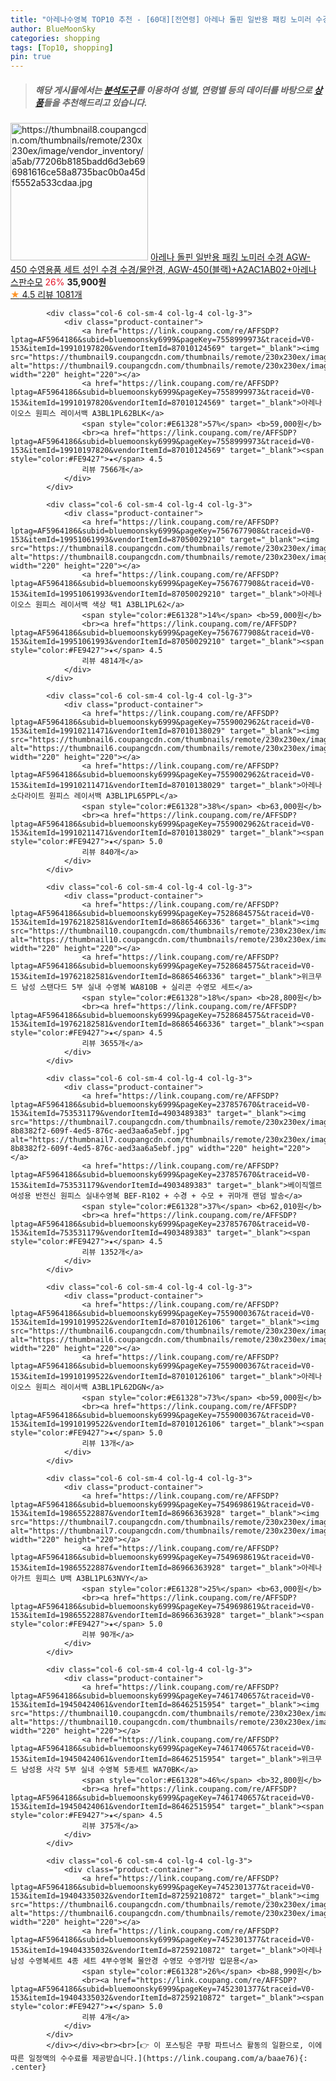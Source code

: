 ```yaml
---
title: "아레나수영복 TOP10 추천 - [60대][전연령] 아레나 돌핀 일반용 패킹 노미러 수경 AGW-450 수영용품 세트 성인 수경 수경/물안경, AGW-450(블랙)+A2AC1A"
author: BlueMoonSky
categories: shopping
tags: [Top10, shopping]
pin: true
---
```


> ##### 해당 게시물에서는 [**분석도구**](https://itemscout.io/)를 이용하여 **성별**, **연령별** 등의 데이터를 바탕으로 [**상품**](https://link.coupang.com/a/baae76)들을 추천해드리고 있습니다.
<div class="container"><div class="row">
            <div class="col-6 col-sm-4 col-lg-4 col-lg-3">
                <div class="product-container">
                    <a href="https://link.coupang.com/re/AFFSDP?lptag=AF5964186&subid=bluemoonsky6999&pageKey=7662415821&traceid=V0-153&itemId=20417595740&vendorItemId=5587578944" target="_blank"><img src="https://thumbnail8.coupangcdn.com/thumbnails/remote/230x230ex/image/vendor_inventory/a5ab/77206b8185badd6d3eb696981616ce58a8735bac0b0a45df5552a533cdaa.jpg" alt="https://thumbnail8.coupangcdn.com/thumbnails/remote/230x230ex/image/vendor_inventory/a5ab/77206b8185badd6d3eb696981616ce58a8735bac0b0a45df5552a533cdaa.jpg" width="220" height="220"></a>
                    <a href="https://link.coupang.com/re/AFFSDP?lptag=AF5964186&subid=bluemoonsky6999&pageKey=7662415821&traceid=V0-153&itemId=20417595740&vendorItemId=5587578944" target="_blank">아레나 돌핀 일반용 패킹 노미러 수경 AGW-450 수영용품 세트 성인 수경 수경/물안경, AGW-450(블랙)+A2AC1AB02+아레나 스판수모</a>
                    <span style="color:#E61328">26%</span> <b>35,900원</b>
                    <br><a href="https://link.coupang.com/re/AFFSDP?lptag=AF5964186&subid=bluemoonsky6999&pageKey=7662415821&traceid=V0-153&itemId=20417595740&vendorItemId=5587578944" target="_blank"><span style="color:#FE9427">★</span> 4.5
                    리뷰 1081개</a>
                </div>
            </div>
            
            <div class="col-6 col-sm-4 col-lg-4 col-lg-3">
                <div class="product-container">
                    <a href="https://link.coupang.com/re/AFFSDP?lptag=AF5964186&subid=bluemoonsky6999&pageKey=7558999973&traceid=V0-153&itemId=19910197820&vendorItemId=87010124569" target="_blank"><img src="https://thumbnail9.coupangcdn.com/thumbnails/remote/230x230ex/image/vendor_inventory/157f/aad442b5cb3b7949ae7e0b4550bff2fc6d3328eca5dba0ed2195e604e59c.jpg" alt="https://thumbnail9.coupangcdn.com/thumbnails/remote/230x230ex/image/vendor_inventory/157f/aad442b5cb3b7949ae7e0b4550bff2fc6d3328eca5dba0ed2195e604e59c.jpg" width="220" height="220"></a>
                    <a href="https://link.coupang.com/re/AFFSDP?lptag=AF5964186&subid=bluemoonsky6999&pageKey=7558999973&traceid=V0-153&itemId=19910197820&vendorItemId=87010124569" target="_blank">아레나 이오스 원피스 레이서백 A3BL1PL62BLK</a>
                    <span style="color:#E61328">57%</span> <b>59,000원</b>
                    <br><a href="https://link.coupang.com/re/AFFSDP?lptag=AF5964186&subid=bluemoonsky6999&pageKey=7558999973&traceid=V0-153&itemId=19910197820&vendorItemId=87010124569" target="_blank"><span style="color:#FE9427">★</span> 4.5
                    리뷰 7566개</a>
                </div>
            </div>
            
            <div class="col-6 col-sm-4 col-lg-4 col-lg-3">
                <div class="product-container">
                    <a href="https://link.coupang.com/re/AFFSDP?lptag=AF5964186&subid=bluemoonsky6999&pageKey=7567677908&traceid=V0-153&itemId=19951061993&vendorItemId=87050029210" target="_blank"><img src="https://thumbnail8.coupangcdn.com/thumbnails/remote/230x230ex/image/vendor_inventory/1330/2771d7e6583dc32455bc748cfd90866b82b371805346b90f5f4d47054c7c.jpg" alt="https://thumbnail8.coupangcdn.com/thumbnails/remote/230x230ex/image/vendor_inventory/1330/2771d7e6583dc32455bc748cfd90866b82b371805346b90f5f4d47054c7c.jpg" width="220" height="220"></a>
                    <a href="https://link.coupang.com/re/AFFSDP?lptag=AF5964186&subid=bluemoonsky6999&pageKey=7567677908&traceid=V0-153&itemId=19951061993&vendorItemId=87050029210" target="_blank">아레나 이오스 원피스 레이서백 색상 택1 A3BL1PL62</a>
                    <span style="color:#E61328">14%</span> <b>59,000원</b>
                    <br><a href="https://link.coupang.com/re/AFFSDP?lptag=AF5964186&subid=bluemoonsky6999&pageKey=7567677908&traceid=V0-153&itemId=19951061993&vendorItemId=87050029210" target="_blank"><span style="color:#FE9427">★</span> 4.5
                    리뷰 4814개</a>
                </div>
            </div>
            
            <div class="col-6 col-sm-4 col-lg-4 col-lg-3">
                <div class="product-container">
                    <a href="https://link.coupang.com/re/AFFSDP?lptag=AF5964186&subid=bluemoonsky6999&pageKey=7559002962&traceid=V0-153&itemId=19910211471&vendorItemId=87010138029" target="_blank"><img src="https://thumbnail6.coupangcdn.com/thumbnails/remote/230x230ex/image/vendor_inventory/7135/a42b8003fb2e32f0ec7efb01432cbc7c8f3b1c8dffe81e2cc865bfdf28b0.jpg" alt="https://thumbnail6.coupangcdn.com/thumbnails/remote/230x230ex/image/vendor_inventory/7135/a42b8003fb2e32f0ec7efb01432cbc7c8f3b1c8dffe81e2cc865bfdf28b0.jpg" width="220" height="220"></a>
                    <a href="https://link.coupang.com/re/AFFSDP?lptag=AF5964186&subid=bluemoonsky6999&pageKey=7559002962&traceid=V0-153&itemId=19910211471&vendorItemId=87010138029" target="_blank">아레나 소다라이트 원피스 레이서백 A3BL1PL65PPL</a>
                    <span style="color:#E61328">38%</span> <b>63,000원</b>
                    <br><a href="https://link.coupang.com/re/AFFSDP?lptag=AF5964186&subid=bluemoonsky6999&pageKey=7559002962&traceid=V0-153&itemId=19910211471&vendorItemId=87010138029" target="_blank"><span style="color:#FE9427">★</span> 5.0
                    리뷰 840개</a>
                </div>
            </div>
            
            <div class="col-6 col-sm-4 col-lg-4 col-lg-3">
                <div class="product-container">
                    <a href="https://link.coupang.com/re/AFFSDP?lptag=AF5964186&subid=bluemoonsky6999&pageKey=7528684575&traceid=V0-153&itemId=19762182581&vendorItemId=86865466336" target="_blank"><img src="https://thumbnail10.coupangcdn.com/thumbnails/remote/230x230ex/image/vendor_inventory/0133/e7a7e043a21a597216c0685e41fbd951400321555c1993289db6142f0834.jpg" alt="https://thumbnail10.coupangcdn.com/thumbnails/remote/230x230ex/image/vendor_inventory/0133/e7a7e043a21a597216c0685e41fbd951400321555c1993289db6142f0834.jpg" width="220" height="220"></a>
                    <a href="https://link.coupang.com/re/AFFSDP?lptag=AF5964186&subid=bluemoonsky6999&pageKey=7528684575&traceid=V0-153&itemId=19762182581&vendorItemId=86865466336" target="_blank">위크무드 남성 스탠다드 5부 실내 수영복 WA810B + 실리콘 수영모 세트</a>
                    <span style="color:#E61328">18%</span> <b>28,800원</b>
                    <br><a href="https://link.coupang.com/re/AFFSDP?lptag=AF5964186&subid=bluemoonsky6999&pageKey=7528684575&traceid=V0-153&itemId=19762182581&vendorItemId=86865466336" target="_blank"><span style="color:#FE9427">★</span> 4.5
                    리뷰 3655개</a>
                </div>
            </div>
            
            <div class="col-6 col-sm-4 col-lg-4 col-lg-3">
                <div class="product-container">
                    <a href="https://link.coupang.com/re/AFFSDP?lptag=AF5964186&subid=bluemoonsky6999&pageKey=237857670&traceid=V0-153&itemId=753531179&vendorItemId=4903489383" target="_blank"><img src="https://thumbnail7.coupangcdn.com/thumbnails/remote/230x230ex/image/retail/images/300773752875472-8b8382f2-609f-4ed5-876c-aed3aa6a5ebf.jpg" alt="https://thumbnail7.coupangcdn.com/thumbnails/remote/230x230ex/image/retail/images/300773752875472-8b8382f2-609f-4ed5-876c-aed3aa6a5ebf.jpg" width="220" height="220"></a>
                    <a href="https://link.coupang.com/re/AFFSDP?lptag=AF5964186&subid=bluemoonsky6999&pageKey=237857670&traceid=V0-153&itemId=753531179&vendorItemId=4903489383" target="_blank">베이직엘르 여성용 반전신 원피스 실내수영복 BEF-R102 + 수경 + 수모 + 귀마개 랜덤 발송</a>
                    <span style="color:#E61328">37%</span> <b>62,010원</b>
                    <br><a href="https://link.coupang.com/re/AFFSDP?lptag=AF5964186&subid=bluemoonsky6999&pageKey=237857670&traceid=V0-153&itemId=753531179&vendorItemId=4903489383" target="_blank"><span style="color:#FE9427">★</span> 4.5
                    리뷰 1352개</a>
                </div>
            </div>
            
            <div class="col-6 col-sm-4 col-lg-4 col-lg-3">
                <div class="product-container">
                    <a href="https://link.coupang.com/re/AFFSDP?lptag=AF5964186&subid=bluemoonsky6999&pageKey=7559000367&traceid=V0-153&itemId=19910199522&vendorItemId=87010126106" target="_blank"><img src="https://thumbnail6.coupangcdn.com/thumbnails/remote/230x230ex/image/vendor_inventory/656a/9d49897b48270c10e0e1bc9c662b306bfee0b72db0aa7656e6260a50ce01.jpg" alt="https://thumbnail6.coupangcdn.com/thumbnails/remote/230x230ex/image/vendor_inventory/656a/9d49897b48270c10e0e1bc9c662b306bfee0b72db0aa7656e6260a50ce01.jpg" width="220" height="220"></a>
                    <a href="https://link.coupang.com/re/AFFSDP?lptag=AF5964186&subid=bluemoonsky6999&pageKey=7559000367&traceid=V0-153&itemId=19910199522&vendorItemId=87010126106" target="_blank">아레나 이오스 원피스 레이서백 A3BL1PL62DGN</a>
                    <span style="color:#E61328">73%</span> <b>59,000원</b>
                    <br><a href="https://link.coupang.com/re/AFFSDP?lptag=AF5964186&subid=bluemoonsky6999&pageKey=7559000367&traceid=V0-153&itemId=19910199522&vendorItemId=87010126106" target="_blank"><span style="color:#FE9427">★</span> 5.0
                    리뷰 13개</a>
                </div>
            </div>
            
            <div class="col-6 col-sm-4 col-lg-4 col-lg-3">
                <div class="product-container">
                    <a href="https://link.coupang.com/re/AFFSDP?lptag=AF5964186&subid=bluemoonsky6999&pageKey=7549698619&traceid=V0-153&itemId=19865522887&vendorItemId=86966363928" target="_blank"><img src="https://thumbnail7.coupangcdn.com/thumbnails/remote/230x230ex/image/vendor_inventory/cfc2/dcf4b16385e9be09c6493cd22d1a5aefd7fba85b3724888f276030793f40.jpg" alt="https://thumbnail7.coupangcdn.com/thumbnails/remote/230x230ex/image/vendor_inventory/cfc2/dcf4b16385e9be09c6493cd22d1a5aefd7fba85b3724888f276030793f40.jpg" width="220" height="220"></a>
                    <a href="https://link.coupang.com/re/AFFSDP?lptag=AF5964186&subid=bluemoonsky6999&pageKey=7549698619&traceid=V0-153&itemId=19865522887&vendorItemId=86966363928" target="_blank">아레나 아가트 원피스 U백 A3BL1PL63NVY</a>
                    <span style="color:#E61328">25%</span> <b>63,000원</b>
                    <br><a href="https://link.coupang.com/re/AFFSDP?lptag=AF5964186&subid=bluemoonsky6999&pageKey=7549698619&traceid=V0-153&itemId=19865522887&vendorItemId=86966363928" target="_blank"><span style="color:#FE9427">★</span> 5.0
                    리뷰 90개</a>
                </div>
            </div>
            
            <div class="col-6 col-sm-4 col-lg-4 col-lg-3">
                <div class="product-container">
                    <a href="https://link.coupang.com/re/AFFSDP?lptag=AF5964186&subid=bluemoonsky6999&pageKey=7461740657&traceid=V0-153&itemId=19450424061&vendorItemId=86462515954" target="_blank"><img src="https://thumbnail10.coupangcdn.com/thumbnails/remote/230x230ex/image/vendor_inventory/0f84/fd1fbb45b1a2c380d62e135e58209d15dbbf10361cb4a45175e3ff993fbe.jpg" alt="https://thumbnail10.coupangcdn.com/thumbnails/remote/230x230ex/image/vendor_inventory/0f84/fd1fbb45b1a2c380d62e135e58209d15dbbf10361cb4a45175e3ff993fbe.jpg" width="220" height="220"></a>
                    <a href="https://link.coupang.com/re/AFFSDP?lptag=AF5964186&subid=bluemoonsky6999&pageKey=7461740657&traceid=V0-153&itemId=19450424061&vendorItemId=86462515954" target="_blank">위크무드 남성용 사각 5부 실내 수영복 5종세트 WA70BK</a>
                    <span style="color:#E61328">46%</span> <b>32,800원</b>
                    <br><a href="https://link.coupang.com/re/AFFSDP?lptag=AF5964186&subid=bluemoonsky6999&pageKey=7461740657&traceid=V0-153&itemId=19450424061&vendorItemId=86462515954" target="_blank"><span style="color:#FE9427">★</span> 4.5
                    리뷰 375개</a>
                </div>
            </div>
            
            <div class="col-6 col-sm-4 col-lg-4 col-lg-3">
                <div class="product-container">
                    <a href="https://link.coupang.com/re/AFFSDP?lptag=AF5964186&subid=bluemoonsky6999&pageKey=7452301377&traceid=V0-153&itemId=19404335032&vendorItemId=87259210872" target="_blank"><img src="https://thumbnail6.coupangcdn.com/thumbnails/remote/230x230ex/image/vendor_inventory/e659/bebedd0241a0531dfcb27b6ecac7385b1c5f880304fa1f121b093a16c77e.jpg" alt="https://thumbnail6.coupangcdn.com/thumbnails/remote/230x230ex/image/vendor_inventory/e659/bebedd0241a0531dfcb27b6ecac7385b1c5f880304fa1f121b093a16c77e.jpg" width="220" height="220"></a>
                    <a href="https://link.coupang.com/re/AFFSDP?lptag=AF5964186&subid=bluemoonsky6999&pageKey=7452301377&traceid=V0-153&itemId=19404335032&vendorItemId=87259210872" target="_blank">아레나 남성 수영복세트 4종 세트 4부수영복 물안경 수영모 수영가방 입문용</a>
                    <span style="color:#E61328">26%</span> <b>88,990원</b>
                    <br><a href="https://link.coupang.com/re/AFFSDP?lptag=AF5964186&subid=bluemoonsky6999&pageKey=7452301377&traceid=V0-153&itemId=19404335032&vendorItemId=87259210872" target="_blank"><span style="color:#FE9427">★</span> 5.0
                    리뷰 4개</a>
                </div>
            </div>
            </div></div><br><br>[👉 이 포스팅은 쿠팡 파트너스 활동의 일환으로, 이에 따른 일정액의 수수료를 제공받습니다.](https://link.coupang.com/a/baae76){: .center}